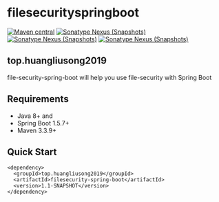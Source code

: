 # filesecurityspringboot
[![Maven central](https://maven-badges.herokuapp.com/maven-central/org.mybatis.spring.boot/mybatis-spring-boot/badge.svg)](https://search.maven.org/)
[![Sonatype Nexus (Snapshots)](https://img.shields.io/badge/build-top.huangliusong2019-green.svg)]()
[![Sonatype Nexus (Snapshots)](https://img.shields.io/badge/Sonatype%20Nexus-v1.1-yellow.svg)](https://oss.sonatype.org/content/repositories/snapshots/top/huangliusong2019/)
[![Sonatype Nexus (Snapshots)](https://img.shields.io/badge/build-passing-brightgreen.svg)](https://github.com/huangliusong1994/filesecurityspringboot)

## top.huangliusong2019
file-security-spring-boot  will help you use file-security with Spring Boot


## Requirements

* Java 8+ and 
* Spring Boot 1.5.7+
* Maven 3.3.9+

## Quick Start

~~~
<dependency>
  <groupId>top.huangliusong2019</groupId>
  <artifactId>filesecurity-spring-boot</artifactId>
  <version>1.1-SNAPSHOT</version>
</dependency>
~~~